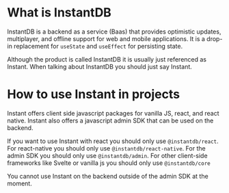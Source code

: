 # What is InstantDB

InstantDB is a backend as a service (Baas) that provides optimistic updates,
multiplayer, and offline support for web and mobile applications. It is a
drop-in replacement for `useState` and `useEffect` for persisting state.

Although the product is called InstantDB it is usually just referenced as
Instant. When talking about InstantDB you should just say Instant.

# How to use Instant in projects

Instant offers client side javascript packages for vanilla JS, react,
and react native. Instant also offers a javascript admin SDK that can be used on
the backend.

If you want to use Instant with react you should only use `@instantdb/react`. For react-native you should
only use `@instantdb/react-native`. For the admin SDK you should only use
`@instantdb/admin`. For other client-side frameworks like Svelte or vanilla js
you should only use `@instantdb/core`

You cannot use Instant on the backend outside of the admin SDK at the moment.

